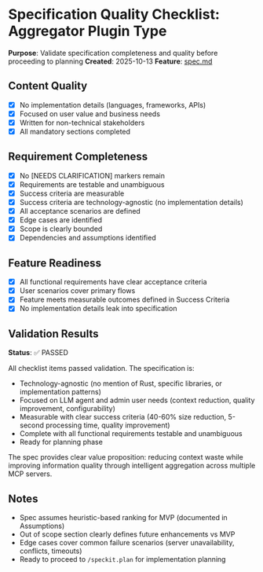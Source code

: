 # Specification Quality Checklist: Aggregator Plugin Type

**Purpose**: Validate specification completeness and quality before proceeding to planning
**Created**: 2025-10-13
**Feature**: [spec.md](../spec.md)

## Content Quality

- [x] No implementation details (languages, frameworks, APIs)
- [x] Focused on user value and business needs
- [x] Written for non-technical stakeholders
- [x] All mandatory sections completed

## Requirement Completeness

- [x] No [NEEDS CLARIFICATION] markers remain
- [x] Requirements are testable and unambiguous
- [x] Success criteria are measurable
- [x] Success criteria are technology-agnostic (no implementation details)
- [x] All acceptance scenarios are defined
- [x] Edge cases are identified
- [x] Scope is clearly bounded
- [x] Dependencies and assumptions identified

## Feature Readiness

- [x] All functional requirements have clear acceptance criteria
- [x] User scenarios cover primary flows
- [x] Feature meets measurable outcomes defined in Success Criteria
- [x] No implementation details leak into specification

## Validation Results

**Status**: ✅ PASSED

All checklist items passed validation. The specification is:
- Technology-agnostic (no mention of Rust, specific libraries, or implementation patterns)
- Focused on LLM agent and admin user needs (context reduction, quality improvement, configurability)
- Measurable with clear success criteria (40-60% size reduction, 5-second processing time, quality improvement)
- Complete with all functional requirements testable and unambiguous
- Ready for planning phase

The spec provides clear value proposition: reducing context waste while improving information quality through intelligent aggregation across multiple MCP servers.

## Notes

- Spec assumes heuristic-based ranking for MVP (documented in Assumptions)
- Out of scope section clearly defines future enhancements vs MVP
- Edge cases cover common failure scenarios (server unavailability, conflicts, timeouts)
- Ready to proceed to `/speckit.plan` for implementation planning
